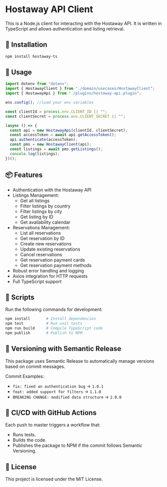 # Hostaway API Client

This is a Node.js client for interacting with the Hostaway API. It is written in TypeScript and allows authentication and listing retrieval.

## 🚀 Installation

```sh
npm install hostaway-ts
```

## 📌 Usage

```typescript
import dotenv from "dotenv";
import { HostawayClient } from "./domain/usecases/HostawayClient";
import { HostawayApi } from "./plugins/hostaway-api.plugin";

env.config(); //load your env variables

const clientId = process.env.CLIENT_ID || "";
const clientSecret = process.env.CLIENT_SECRET || "";

(async () => {
  const api = new HostawayApi(clientId, clientSecret);
  const accessToken = await api.getAccessToken();
  api.authenticate(accessToken);
  const pms = new HostawayClient(api);
  const listings = await pms.getListings();
  console.log(listings);
})();
```

## 📦 Features

- Authentication with the Hostaway API
- Listings Management:
  - Get all listings
  - Filter listings by country
  - Filter listings by city
  - Get listing by ID
  - Get availability calendar
- Reservations Management:
  - List all reservations
  - Get reservation by ID
  - Create new reservations
  - Update existing reservations
  - Cancel reservations
  - Get reservation payment cards
  - Get reservation payment methods
- Robust error handling and logging
- Axios integration for HTTP requests
- Full TypeScript support

## 🔧 Scripts

Run the following commands for development:

```sh
npm install       # Install dependencies
npm test          # Run unit tests
npm run build     # Compile TypeScript code
npm publish       # Publish to NPM
```

## 📜 Versioning with Semantic Release

This package uses Semantic Release to automatically manage versions based on commit messages.

Commit Examples:

- `fix: fixed an authentication bug` → `1.0.1`
- `feat: added support for filters` → `1.1.0`
- `BREAKING CHANGE: modified data structure` → `2.0.0`

## 🚀 CI/CD with GitHub Actions

Each push to master triggers a workflow that:

- Runs tests.
- Builds the code.
- Publishes the package to NPM if the commit follows Semantic Versioning.

## 📄 License

This project is licensed under the MIT License.
